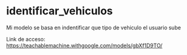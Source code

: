 # identificar_vehiculos
Mi modelo se basa en indentificar que tipo de vehiculo el usuario sube

Link de acceso: https://teachablemachine.withgoogle.com/models/gbXf1D9TO/
